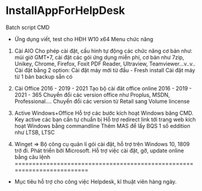 # InstallAppForHelpDesk

Batch script CMD 
- Ứng dụng viết, test cho HĐH W10 x64
Menu chức năng
1. Cài AIO
Cho phép cài đặt, cấu hình tự động các chức năng cơ bản như: múi giờ GMT+7, cài đặt các gói ứng dụng miễn phí, cơ bản như 7zip, Unikey, Chrome, Firefox, Foxit PDF Reader, Ultraview, Teamviewer...v..v..
Cài đặt bằng 2 option:
Cài đặt máy mới từ đầu - Fresh install
Cài đặt máy từ 1 bản backup sẵn có
2. Cài Office 2016 - 2019 - 2021
Tạo bộ cài đăt office online 2016 - 2019 - 2021 - 365
Chuyển đổi các version office như Proplus, MSDN, Professional....
Chuyển đổi các version từ Retail sang Volume lincense

3. Active Windows+Office
Hỗ trợ các bước kích hoạt Windows băng CMD. Key active các bạn cần tự chuẩn bị
Hỗ trợ redirect link tới trang web kích hoạt Windows bằng commandline
Thêm MAS để lấy BQS 1 số eddition như LTSB, LTSC
7. Winget
=> Bộ công cụ quản lí gói cài đặt, hỗ trợ trên Windows 10, 1809 trở đi. Phát triển bởi Microsoft. Hỗ trợ việc cài đặt, gỡ, update online bằng câu lệnh
========================================================================
- Mục tiêu hỗ trợ cho công việc Helpdesk, kĩ thuật viên hàng ngày.
